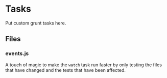 Tasks
=====

Put custom grunt tasks here.

## Files

### events.js
A touch of magic to make the `watch` task run faster by only testing the files that have changed and the tests that have been affected.
